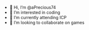 - 👋 Hi, I’m @aPrecious74
- 👀 I’m interested in coding
- 🌱 I’m currently attending ICP
- 💞️ I’m looking to collaborate on games

<!---
aPrecious74/aPrecious74 is a ✨ special ✨ repository because its `README.md` (this file) appears on your GitHub profile.
You can click the Preview link to take a look at your changes.
--->
